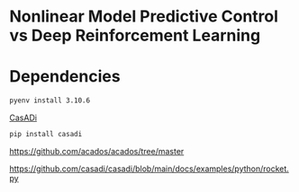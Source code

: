 # Nonlinear Model Predictive Control vs Deep Reinforcement Learning

# Dependencies

```bash
pyenv install 3.10.6
```

[CasADi](https://web.casadi.org/)

```bash
pip install casadi
```

https://github.com/acados/acados/tree/master

https://github.com/casadi/casadi/blob/main/docs/examples/python/rocket.py